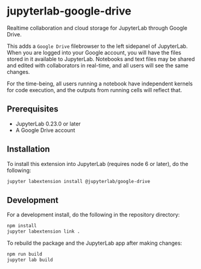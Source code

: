 # jupyterlab-google-drive 

Realtime collaboration and cloud storage for JupyterLab through Google Drive.

This adds a `Google Drive` filebrowser to the left sidepanel of JupyterLab.
When you are logged into your Google account, you will have the
files stored in it available to JupyterLab.
Notebooks and text files may be shared and edited with collaborators
in real-time, and all users will see the same changes.

For the time-being, all users running a notebook have independent kernels for
code execution, and the outputs from running cells will reflect that.

## Prerequisites

* JupyterLab 0.23.0 or later
* A Google Drive account

## Installation

To install this extension into JupyterLab (requires node 6 or later), do the following:

```bash
jupyter labextension install @jupyterlab/google-drive
```

## Development

For a development install, do the following in the repository directory:

```bash
npm install
jupyter labextension link .
```

To rebuild the package and the JupyterLab app after making changes:

```bash
npm run build
jupyter lab build
```
